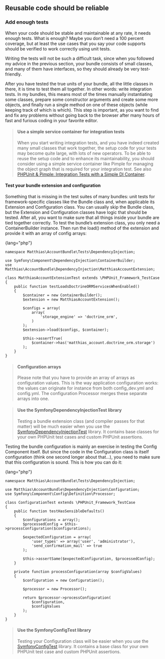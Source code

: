 ## Reusable code should be reliable

### Add enough tests

When your code should be stable and maintainable at any rate, it needs enough tests. What is
enough? Maybe you don’t need a 100 percent coverage, but at least the use cases that you say your
code supports should be verified to work correctly using unit tests.

Writing the tests will not be such a difficult task, since when you followed my advice in the
previous section, your bundle consists of small classes, and many of them have interfaces, so they
should already be very test-friendly.

After you have tested the true units of your bundle, all the little classes in there, it is time to
test them all together. In other words: write integration tests. In my bundles, this means most of the
times manually instantiating some classes, prepare some constructor arguments and create some
more objects, and finally run a single method on one of these objects (while keeping track of which
is which). This step is important, as you want to find and fix any problems without going back to
the browser after many hours of fast and furious coding in your favorite editor.

> #### Use a simple service container for integration tests
> 
> When you start writing integration tests, and you have indeed created many small classes
> that work together, the setup code for your tests may become quite large, with lots of new
> operators. To be able to reuse the setup code and to enhance its maintainability, you should
> consider using a simple service container like Pimple for managing the object graph that
> is required for your integration test. See also [PHPUnit & Pimple: Integration Tests with a
> Simple DI Container](http://php-and-symfony.matthiasnoback.nl/2013/06/phpunit-pimple-integration-tests-with-a-simple-di-container/).

#### Test your bundle extension and configuration

Something that is missing in the test suites of many bundles: unit tests for framework-specific classes
like the Bundle class and, when applicable its Extension and Configuration class. You can usually
skip the Bundle class, but the Extension and Configuration classes have logic that should be tested.
After all, you want to make sure that all things inside your bundle are tied together correctly.
To test the bundle’s extension class, you only need a ContainerBuilder instance. Then run the
load() method of the extension and provide it with an array of config arrays:

{lang="php"}
~~~~~~~~~~~~
namespace Matthias\AccountBundle\Tests\DependencyInjection;

use Symfony\Component\DependencyInjection\ContainerBuilder;
use Matthias\AccountBundle\DependencyInjection\MatthiasAccountExtension;

class MatthiasAccountExtensionTest extends \PHPUnit_Framework_TestCase
{
    public function testLoadsDoctrineORMServicesWhenEnabled()
    {
        $container = new ContainerBuilder();
        $extension = new MatthiasAccountExtension();

        $configs = array(
            array(
                'storage_engine' => 'doctrine_orm',
            )
        );
        $extension->load($configs, $container);

        $this->assertTrue(
            $container->has('matthias_account.doctrine_orm.storage')
        );
    }
}
~~~~~~~~~~~~

> #### Configuration arrays
> 
> Please note that you have to provide an array of arrays as configuration values. This
> is the way application configuration works: the values can originate for instance from
> both config_dev.yml and config.yml. The configuration Processor merges these separate
> arrays into one.

> #### Use the SymfonyDependencyInjectionTest library
> 
> Testing a bundle extension class (and compiler passes for that matter) will be much easier when you use the 
> [SymfonyDependencyInjectionTest](https://github.com/matthiasnoback/SymfonyDependencyInjectionTest) library. 
> It contains base classes for your own PHPUnit test cases and custom PHPUnit assertions.

Testing the bundle configuration is mainly an exercise in testing the Config Component itself.
But since the code in the Configuration class is itself configuration (think one second longer about
that…), you need to make sure that this configuration is sound. This is how you can do it:

{lang="php"}
~~~~~~~~~~~~
namespace Matthias\AccountBundle\Tests\DependencyInjection;

use Matthias\AccountBundle\DependencyInjection\Configuration;
use Symfony\Component\Config\Definition\Processor;

class ConfigurationTest extends \PHPUnit_Framework_TestCase
{
    public function testHasSensibleDefaults()
    {
        $configurations = array();
        $processedConfig = $this->processConfiguration($configurations);

        $expectedConfiguration = array(
            'user_types' => array('user', 'administrator'),
            'send_confirmation_mail' => true
        );

        $this->assertSame($expectedConfiguration, $processedConfig);
    }

    private function processConfiguration(array $configValues)
    {
        $configuration = new Configuration();

        $processor = new Processor();

        return $processor->processConfiguration(
            $configuration,
            $configValues
        );
    }
}
~~~~~~~~~~~~

> ####  Use the SymfonyConfigTest library
> 
> Testing your Configuration class will be easier when you use the 
> [SymfonyConfigTest](https://github.com/matthiasnoback/SymfonyConfigTest) library. It contains a base class for 
> your own PHPUnit test case and custom PHPUnit assertions.